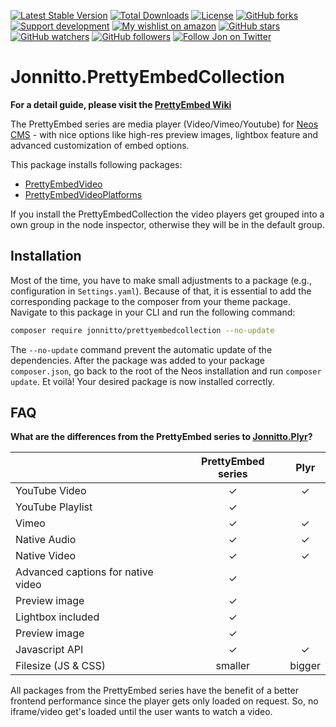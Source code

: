 [![Latest Stable Version](https://poser.pugx.org/jonnitto/prettyembedcollection/v/stable)](https://packagist.org/packages/jonnitto/prettyembedcollection)
[![Total Downloads](https://poser.pugx.org/jonnitto/prettyembedcollection/downloads)](https://packagist.org/packages/jonnitto/prettyembedcollection)
[![License](https://poser.pugx.org/jonnitto/prettyembedcollection/license)](https://packagist.org/packages/jonnitto/prettyembedcollection)
[![GitHub forks](https://img.shields.io/github/forks/jonnitto/Jonnitto.PrettyEmbedCollection.svg?style=social&label=Fork)](https://github.com/jonnitto/Jonnitto.PrettyEmbedCollection/fork)
[![Support development](https://img.shields.io/badge/Donate-PayPal-yellow.svg)](https://www.paypal.me/Jonnitto/20eur)
[![My wishlist on amazon](https://img.shields.io/badge/Wishlist-Amazon-yellow.svg)](https://www.amazon.de/hz/wishlist/ls/2WPGORAVYF39B?&sort=default)
[![GitHub stars](https://img.shields.io/github/stars/jonnitto/Jonnitto.PrettyEmbedCollection.svg?style=social&label=Stars)](https://github.com/jonnitto/Jonnitto.PrettyEmbedCollection/stargazers)
[![GitHub watchers](https://img.shields.io/github/watchers/jonnitto/Jonnitto.PrettyEmbedCollection.svg?style=social&label=Watch)](https://github.com/jonnitto/Jonnitto.PrettyEmbedCollection/subscription)
[![GitHub followers](https://img.shields.io/github/followers/jonnitto.svg?style=social&label=Follow)](https://github.com/jonnitto/followers)
[![Follow Jon on Twitter](https://img.shields.io/twitter/follow/jonnitto.svg?style=social&label=Follow)](https://twitter.com/jonnitto)

# Jonnitto.PrettyEmbedCollection

**For a detail guide, please visit the [PrettyEmbed Wiki](https://github.com/jonnitto/Jonnitto.PrettyEmbedHelper/wiki)**

The PrettyEmbed series are media player (Video/Vimeo/Youtube) for [Neos CMS](https://www.neos.io) - with nice options like high-res preview images, lightbox feature and advanced customization of embed options.

This package installs following packages:

- [PrettyEmbedVideo](https://github.com/jonnitto/Jonnitto.PrettyEmbedVideo)
- [PrettyEmbedVideoPlatforms](https://github.com/jonnitto/Jonnitto.PrettyEmbedVideoPlatforms)

If you install the PrettyEmbedCollection the video players get grouped into a own group in the node inspector, otherwise they will be in the default group.

## Installation

Most of the time, you have to make small adjustments to a package (e.g., configuration in `Settings.yaml`). Because of
that, it is essential to add the corresponding package to the composer from your theme package. Navigate to this package
in your CLI and run the following command:

```bash
composer require jonnitto/prettyembedcollection --no-update
```

The `--no-update` command prevent the automatic update of the dependencies. After the package was added to your package
`composer.json`, go back to the root of the Neos installation and run `composer update`. Et voilà! Your desired package
is now installed correctly.

## FAQ

**What are the differences from the PrettyEmbed series to [Jonnitto.Plyr](https://github.com/jonnitto/Jonnitto.Plyr)?**

|                                    | PrettyEmbed series |  Plyr  |
| ---------------------------------- | :----------------: | :----: |
| YouTube Video                      |         ✓          |   ✓    |
| YouTube Playlist                   |         ✓          |        |
| Vimeo                              |         ✓          |   ✓    |
| Native Audio                       |         ✓          |   ✓    |
| Native Video                       |         ✓          |   ✓    |
| Advanced captions for native video |         ✓          |        |
| Preview image                      |         ✓          |        |
| Lightbox included                  |         ✓          |        |
| Preview image                      |         ✓          |        |
| Javascript API                     |         ✓          |   ✓    |
| Filesize (JS & CSS)                |      smaller       | bigger |

All packages from the PrettyEmbed series have the benefit of a better frontend performance since the player gets only loaded on request. So, no iframe/video get's loaded until the user wants to watch a video.
